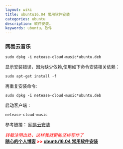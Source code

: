```yaml
---
layout: wiki
title: ubuntu16.04 常用软件安装
categories: ubuntu
description: 软件安装。
keywords: ubuntu，软件
---
```



### 网易云音乐

```shell
sudo dpkg -i netease-cloud-music*ubuntu.deb
```
显示安装错误，因为缺少依赖,使用如下命令安装相关依赖：
```shell
sudo apt-get install -f 
```
再重复安装命令:
```shell
sudo dpkg -i netease-cloud-music*ubuntu.deb
```
启动客户端：
```shell
netease-cloud-music
```



参考链接：
[网易云安装](https://blog.csdn.net/zz531987464/article/details/83050067)

<span style="color: red;">*转载注明出处，这样我就更能坚持写作了*<span>  
**[随心的个人博客](https://jinbooooom.github.io) >> [ubuntu16.04 常用软件安装](https://jinbooooom.github.io/wiki/ubuntu16.04_config/)**  
